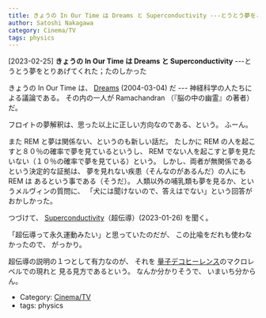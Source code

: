 ```yaml
---
title: きょうの In Our Time は Dreams と Superconductivity ---とうとう夢をとりあげてくれた；たのしかった
author: Satoshi Nakagawa
category: Cinema/TV
tags: physics
---
```


[2023-02-25] **きょうの In Our Time は Dreams と Superconductivity**  ---とうとう夢をとりあげてくれた；たのしかった

 きょうの In Our Time は、
[Dreams](https://www.bbc.co.uk/programmes/p004y23x) (2004-03-04) だ ---
神経科学の人たちによる議論である。
その内の一人が Ramachandran （『脳の中の幽霊』の著者）だ。

 フロイトの夢解釈は、思った以上に正しい方向なのである、という。
ふーん。

 また REM と夢は関係ない、というのも新しい話だ。
たしかに REM の人を起こすと８０％の確率で夢を見ているというし、
REM でない人を起こすと夢を見たいない（１０％の確率で夢を見ている）という。
しかし、両者が無関係であるという決定的な証拠は、
夢を見れない疾患（そんなのがあるんだ）の人にも REM は
あるという事である（そうだ）。
人類以外の哺乳類も夢を見るか、というメルヴィンの質問に、
「犬には聞けないので、答えはでない」という回答がおかしかった。

 つづけて、
[Superconductivity](https://www.bbc.co.uk/programmes/m001hfpc)（超伝導）(2023-01-26) を聞く。

 「超伝導って永久運動みたい」と思っていたのだが、
この比喩をだれも使わなかったので、
がっかり。

 超伝導の説明の１つとして有力なのが、
それを
[量子デコヒーレンス](https://ja.wikipedia.org/wiki/%E9%87%8F%E5%AD%90%E3%83%87%E3%82%B3%E3%83%92%E3%83%BC%E3%83%AC%E3%83%B3%E3%82%B9)のマクロレベルでの現れと
見る見方であるという。
なんか分かりそうで、
いまいち分からん。

- Category: [Cinema/TV](https://merapano.github.io/categories.html#Cinema/TV)
- tags: physics
